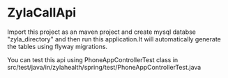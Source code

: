 # ZylaCallApi

Import this project as an maven project and create mysql databse "zyla_directory" and then run this application.It will automatically generate the tables using flyway migrations.

You can test this api using PhoneAppControllerTest class in src/test/java/in/zylahealth/spring/test/PhoneAppControllerTest.java
